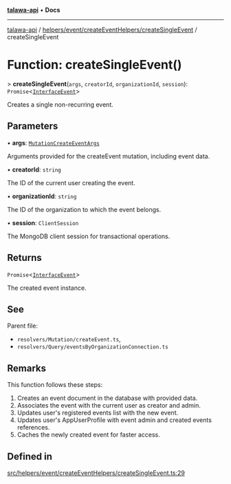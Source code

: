 [**talawa-api**](../../../../../README.md) • **Docs**

***

[talawa-api](../../../../../modules.md) / [helpers/event/createEventHelpers/createSingleEvent](../README.md) / createSingleEvent

# Function: createSingleEvent()

\> **createSingleEvent**(`args`, `creatorId`, `organizationId`, `session`): `Promise`\<[`InterfaceEvent`](../../../../../models/Event/interfaces/InterfaceEvent.md)\>

Creates a single non-recurring event.

## Parameters

• **args**: [`MutationCreateEventArgs`](../../../../../types/generatedGraphQLTypes/type-aliases/MutationCreateEventArgs.md)

Arguments provided for the createEvent mutation, including event data.

• **creatorId**: `string`

The ID of the current user creating the event.

• **organizationId**: `string`

The ID of the organization to which the event belongs.

• **session**: `ClientSession`

The MongoDB client session for transactional operations.

## Returns

`Promise`\<[`InterfaceEvent`](../../../../../models/Event/interfaces/InterfaceEvent.md)\>

The created event instance.

## See

Parent file:
- `resolvers/Mutation/createEvent.ts`,
- `resolvers/Query/eventsByOrganizationConnection.ts`

## Remarks

This function follows these steps:
1. Creates an event document in the database with provided data.
2. Associates the event with the current user as creator and admin.
3. Updates user's registered events list with the new event.
4. Updates user's AppUserProfile with event admin and created events references.
5. Caches the newly created event for faster access.

## Defined in

[src/helpers/event/createEventHelpers/createSingleEvent.ts:29](https://github.com/PalisadoesFoundation/talawa-api/blob/92443bb6a5ff3ed66457149a509401986a82e570/src/helpers/event/createEventHelpers/createSingleEvent.ts#L29)
